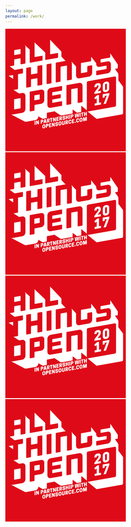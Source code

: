 ```yaml
---
layout: page
permalink: /work/
---
```


<div class="view-wrapper view-wrapper--flex">
  <div class="grid">
    <div class="grid__row">
      <div class="grid__block square square--large">
        <a href="https://www.allthingsopen.org">
          <img class="img--grayscale" src="/images/placeholder-image.png" alt="placeholder" />
        </a>
      </div>
      <div class="grid__block square square--large">
        <a href="https://www.allthingsopen.org">
          <img class="img--grayscale" src="/images/placeholder-image.png" alt="placeholder" />
        </a>
      </div>
    </div>
    <div class="grid__row">
      <div class="grid__block square square--large">
        <a href="https://www.allthingsopen.org">
          <img class="img--grayscale" src="/images/placeholder-image.png" alt="placeholder" />
        </a>
      </div>
      <div class="grid__block square square--large">
        <a href="https://www.allthingsopen.org">
          <img class="img--grayscale" src="/images/placeholder-image.png" alt="placeholder" />
        </a>
      </div>
    </div>
  </div>  
</div>